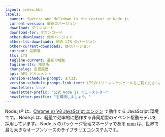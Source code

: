 ```yaml
---
layout: index.hbs
labels:
  banner: Spectre and Meltdown in the context of Node.js.
  current-version: 最新のバージョン
  download: ダウンロード
  download-for: ダウンロード
  other-downloads: 他のバージョン
  other-lts-downloads: 他の LTS のバージョン
  other-current-downloads: 他のバージョン
  current: 最新版
  lts: LTS
  tagline-current: 最新の機能
  tagline-lts: 推奨版
  changelog: 変更履歴
  api: API ドキュメント
  version-schedule-prompt: または、
  version-schedule-prompt-link-text: LTSのリリーススケジュールをご覧ください。
  newsletter: true
  newsletter-prefix: "公式 Node.js ニュースレター"
  newsletter-postfix: "を購読しましょう。"
---
```


Node.js® は、[Chrome の V8 JavaScript エンジン](https://developers.google.com/v8/) で動作する JavaScript 環境です。
Node.js は、軽量で効率的に動作する非同期型のイベント駆動モデルを採用しています。 Node.js のパッケージ管理マネージャである [npm](https://www.npmjs.com/) は、世界で最も大きなオープンソースのライブラリエコシステムです。

